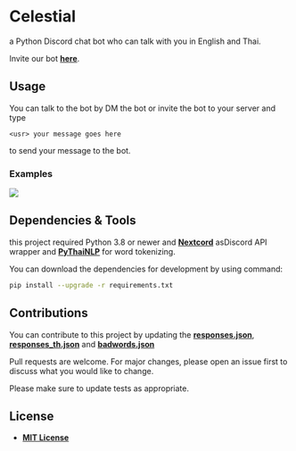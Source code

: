 # Celestial

a Python Discord chat bot who can talk with you in English and Thai.

Invite our bot **[here](https://discord.com/api/oauth2/authorize?client_id=927573556961869825&permissions=283669424144&scope=bot)**. 

## Usage

You can talk to the bot by DM the bot or invite the bot to your server and type

```
<usr> your message goes here
```

to send your message to the bot.
### Examples

<img src = https://github.com/StrixzIV/Celestial/raw/master/Preview.png />

## Dependencies & Tools

this project required Python 3.8 or newer and **[Nextcord](https://github.com/nextcord/nextcord)** asDiscord API wrapper and **[PyThaiNLP](https://github.com/PyThaiNLP/pythainlp)** for word tokenizing.

You can download the dependencies for development by using command:

```sh
pip install --upgrade -r requirements.txt
```

## Contributions

You can contribute to this project by updating the **[responses.json](https://github.com/StrixzIV/Celestial/blob/master/responses.json)**, **[responses_th.json](https://github.com/StrixzIV/Celestial/blob/master/responses_th.json)** and **[badwords.json](https://github.com/StrixzIV/Celestial/blob/master/badwords.json)**

Pull requests are welcome. For major changes, please open an issue first to discuss what you would like to change.

Please make sure to update tests as appropriate.

## License
* **[MIT License](https://github.com/StrixzIV/Celestial/blob/master/LICENSE)**
